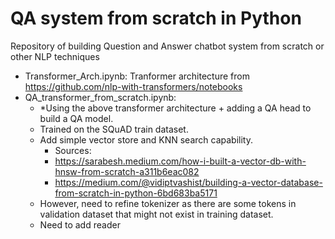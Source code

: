 # QA system from scratch in Python

Repository of building Question and Answer chatbot system from scratch or other NLP techniques

* Transformer_Arch.ipynb: Tranformer architecture from https://github.com/nlp-with-transformers/notebooks
* QA_transformer_from_scratch.ipynb:
  * *Using the above transformer architecture + adding a QA head to build a QA model.
  * Trained on the SQuAD train dataset.
  * Add simple vector store and KNN search capability.
    * Sources:
    * https://sarabesh.medium.com/how-i-built-a-vector-db-with-hnsw-from-scratch-a311b6eac082
    * https://medium.com/@vidiptvashist/building-a-vector-database-from-scratch-in-python-6bd683ba5171
  * However, need to refine tokenizer as there are some tokens in validation dataset that might not exist in training dataset.
  * Need to add reader

